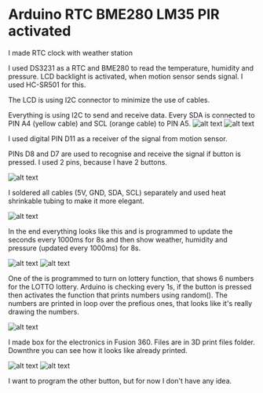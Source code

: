 # Arduino RTC BME280 LM35 PIR activated
 
I made RTC clock with weather station

I used DS3231 as a RTC and BME280 to read the temperature, humidity and pressure.
LCD backlight is activated, when motion sensor sends signal. I used HC-SR501 for this.

The LCD is using I2C connector to minimize the use of cables.

Everything is using I2C to send and receive data. Every SDA is connected to PIN A4 (yellow cable) and SCL (orange cable) to PIN A5.
![alt text](https://github.com/gryzmol98/Arduino-RTC-with-Temperature/blob/master/images/analogpins.jpg?raw=true)
![alt text](https://github.com/gryzmol98/Arduino-RTC-with-Temperature/blob/master/images/bme280.jpg?raw=true)

I used digital PIN D11 as a receiver of the signal from motion sensor. 

PINs D8 and D7 are used to recognise and receive the signal if button is pressed. I used 2 pins, because I have 2 buttons.

![alt text](https://github.com/gryzmol98/Arduino-RTC-with-Temperature/blob/master/images/digitalpins.jpg?raw=true)

I soldered all cables (5V, GND, SDA, SCL) separately and used heat shrinkable tubing to make it more elegant.

![alt text](https://github.com/gryzmol98/Arduino-RTC-with-Temperature/blob/master/images/cablecombined.jpg?raw=true)

In the end everything looks like this and is programmed to update the seconds every 1000ms for 8s and then show weather, humidity and pressure (updated every 1000ms) for 8s.

![alt text](https://github.com/gryzmol98/Arduino-RTC-with-Temperature/blob/master/images/Weather.jpg?raw=true)
![alt text](https://github.com/gryzmol98/Arduino-RTC-with-Temperature/blob/master/images/RTC.jpg?raw=true)

One of the is programmed to turn on lottery function, that shows 6 numbers for the LOTTO lottery. Arduino is checking every 1s, if the button is pressed then activates the function that prints numbers using random(). The numbers are printed in loop over the prefious ones, that looks like it's really drawing the numbers.

![alt text](https://github.com/gryzmol98/Arduino-RTC-with-Temperature/blob/master/images/lottery.gif?raw=true)

I made box for the electronics in Fusion 360. Files are in 3D print files folder. Downthre you can see how it looks like already printed.

![alt text](https://github.com/gryzmol98/Arduino-RTC-with-Temperature/blob/master/images/boxmodel.gif?raw=true)
![alt text](https://github.com/gryzmol98/Arduino-RTC-with-Temperature/blob/master/images/box.jpg?raw=true)

I want to program the other button, but for now I don't have any idea.
